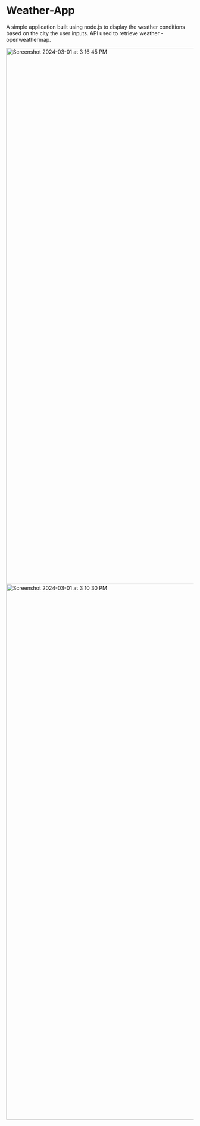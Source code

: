 # Weather-App

A simple application built using node.js to display the weather conditions based on the city the user inputs.
API used to retrieve weather - openweathermap.

<img width="1440" alt="Screenshot 2024-03-01 at 3 16 45 PM" src="https://github.com/VishMenon23/Weather-App/assets/122495446/8fb59e53-26f2-453e-8ddc-521bb94f1cc2">
<img width="1439" alt="Screenshot 2024-03-01 at 3 10 30 PM" src="https://github.com/VishMenon23/Weather-App/assets/122495446/a82ecca0-6a7b-44c6-be5e-b9c625c0fc44">
